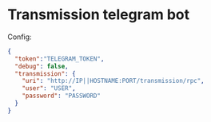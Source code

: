 # Transmission telegram bot

Config:
```json
{
  "token":"TELEGRAM_TOKEN",
  "debug": false,
  "transmission": {
    "uri": "http://IP||HOSTNAME:PORT/transmission/rpc",
    "user": "USER",
    "password": "PASSWORD"
  }
}
```